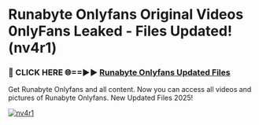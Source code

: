 # Runabyte Onlyfans Original Videos 0nlyFans Leaked - Files Updated! (nv4r1)

<h3>🔴 CLICK HERE 🌐==►► <a href="https://tinyurl.com/ehrbuxhb" rel="nofollow">Runabyte Onlyfans Updated Files</a></h3>

Get Runabyte Onlyfans and all content. Now you can access all videos and pictures of Runabyte Onlyfans. New Updated Files 2025!

[![nv4r1](https://i.imgur.com/lVYEuWS.gif)](https://tinyurl.com/ehrbuxhb)
